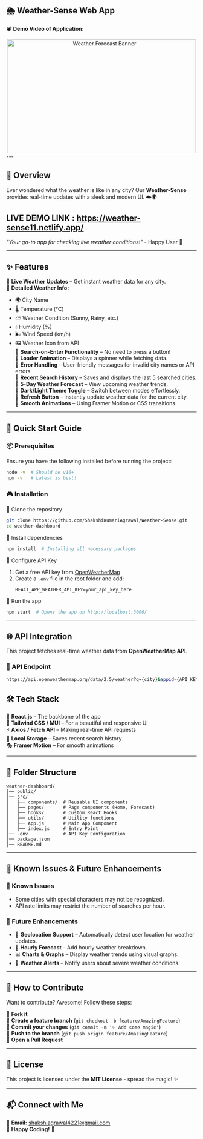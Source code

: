 ## 🌦️ Weather-Sense Web App

📽️ **Demo Video of Application:**  
<div align="center">
  <img src="./demo.gif" alt="Weather Forecast Banner" height="300" width="500" />
</div>
---

## 🌟 Overview
Ever wondered what the weather is like in any city? Our **Weather-Sense** provides real-time updates with a sleek and modern UI. ☁️🌍

## LIVE DEMO LINK : https://weather-sense11.netlify.app/

_"Your go-to app for checking live weather conditions!"_ - Happy User 🌟

---

## ✨ Features
🔹 **Live Weather Updates** – Get instant weather data for any city.  
🔹 **Detailed Weather Info:**
   - 🌍 City Name
   - 🌡️ Temperature (°C)
   - ⛅ Weather Condition (Sunny, Rainy, etc.)
   - 💧 Humidity (%)
   - 🌬️ Wind Speed (km/h)
   - 🖼️ Weather Icon from API  
🔹 **Search-on-Enter Functionality** – No need to press a button!  
🔹 **Loader Animation** – Displays a spinner while fetching data.  
🔹 **Error Handling** – User-friendly messages for invalid city names or API errors.  
🔹 **Recent Search History** – Saves and displays the last 5 searched cities.  
🔹 **5-Day Weather Forecast** – View upcoming weather trends.  
🔹 **Dark/Light Theme Toggle** – Switch between modes effortlessly.  
🔹 **Refresh Button** – Instantly update weather data for the current city.  
🔹 **Smooth Animations** – Using Framer Motion or CSS transitions.  

---

## 🚀 Quick Start Guide

### 📦 Prerequisites
Ensure you have the following installed before running the project:
```sh
node -v  # Should be v16+
npm -v   # Latest is best!
```

### 🎮 Installation
🔹 Clone the repository
```sh
git clone https://github.com/ShakshiKumariAgrawal/Weather-Sense.git
cd weather-dashboard
```

🔹 Install dependencies
```sh
npm install  # Installing all necessary packages
```

🔹 Configure API Key
1. Get a free API key from [OpenWeatherMap](https://home.openweathermap.org/users/sign_up)
2. Create a `.env` file in the root folder and add:
   ```env
   REACT_APP_WEATHER_API_KEY=your_api_key_here
   ```

🔹 Run the app
```sh
npm start  # Opens the app on http://localhost:3000/
```

---

## 🌐 API Integration
This project fetches real-time weather data from **OpenWeatherMap API**.

### 🔗 API Endpoint
```sh
https://api.openweathermap.org/data/2.5/weather?q={city}&appid={API_KEY}&units=metric
```

## 🛠️ Tech Stack
🚀 **React.js** – The backbone of the app  
🎨 **Tailwind CSS / MUI** – For a beautiful and responsive UI  
⚡ **Axios / Fetch API** – Making real-time API requests  
💾 **Local Storage** – Saves recent search history  
🎭 **Framer Motion** – For smooth animations  

---

## 📁 Folder Structure
```
weather-dashboard/
│── public/
│── src/
│   ├── components/  # Reusable UI components
│   ├── pages/       # Page components (Home, Forecast)
│   ├── hooks/       # Custom React Hooks
│   ├── utils/       # Utility functions
│   ├── App.js       # Main App Component
│   ├── index.js     # Entry Point
│── .env             # API Key Configuration
│── package.json
│── README.md
```

---

## 🔧 Known Issues & Future Enhancements
### 🔴 Known Issues
- Some cities with special characters may not be recognized.
- API rate limits may restrict the number of searches per hour.

### 🚀 Future Enhancements
- 📍 **Geolocation Support** – Automatically detect user location for weather updates.
- 📅 **Hourly Forecast** – Add hourly weather breakdown.
- 📊 **Charts & Graphs** – Display weather trends using visual graphs.
- 🔔 **Weather Alerts** – Notify users about severe weather conditions.

---

## 🤝 How to Contribute
Want to contribute? Awesome! Follow these steps:

🍴 **Fork it**  
🌟 **Create a feature branch** (`git checkout -b feature/AmazingFeature`)  
💫 **Commit your changes** (`git commit -m '✨ Add some magic'`)  
🚀 **Push to the branch** (`git push origin feature/AmazingFeature`)  
🎉 **Open a Pull Request**

---

## 📜 License
This project is licensed under the **MIT License** - spread the magic! ✨

---

## 📬 Connect with Me
📧 **Email:** shakshiagrawal4221@gmail.com  
🚀 **Happy Coding!** 🚀

